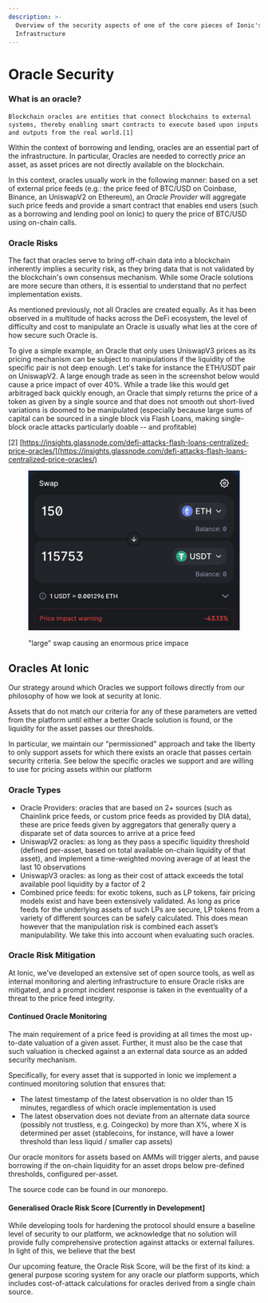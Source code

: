 ```yaml
---
description: >-
  Overview of the security aspects of one of the core pieces of Ionic's
  Infrastructure
---
```


# Oracle Security

### What is an oracle?

```
Blockchain oracles are entities that connect blockchains to external systems, thereby enabling smart contracts to execute based upon inputs and outputs from the real world.[1]
```

Within the context of borrowing and lending, oracles are an essential part of the infrastructure. In particular, Oracles are needed to correctly _price_ an asset, as asset prices are not directly available on the blockchain.

In this context, oracles usually work in the following manner: based on a set of external price feeds (e.g.: the price feed of BTC/USD on Coinbase, Binance, an UniswapV2 on Ethereum), an _Oracle Provider_ will aggregate such price feeds and provide a smart contract that enables end users (such as a borrowing and lending pool on Ionic) to query the price of BTC/USD using on-chain calls.

### Oracle Risks

The fact that oracles serve to bring off-chain data into a blockchain inherently implies a security risk, as they bring data that is not validated by the blockchain's own consensus mechanism. While some Oracle solutions are more secure than others, it is essential to understand that no perfect implementation exists.

As mentioned previously, not all Oracles are created equally. As it has been observed in a multitude of hacks across the DeFi ecosystem, the level of difficulty and cost to manipulate an Oracle is usually what lies at the core of how secure such Oracle is.

To give a simple example, an Oracle that only uses UniswapV3 prices as its pricing mechanism can be subject to manipulations if the liquidity of the specific pair is not deep enough. Let's take for instance the ETH/USDT pair on UniswapV2. A large enough trade as seen in the screenshot below would cause a price impact of over 40%. While a trade like this would get arbitraged back quickly enough, an Oracle that simply returns the price of a token as given by a single source and that does not smooth out short-lived variations is doomed to be manipulated (especially because large sums of capital can be sourced in a single block via Flash Loans, making single-block oracle attacks particularly doable -- and profitable)

\[2] [https://insights.glassnode.com/defi-attacks-flash-loans-centralized-price-oracles/](https://insights.glassnode.com/defi-attacks-flash-loans-centralized-price-oracles/)

<figure><img src="../../.gitbook/assets/Screenshot_2022-10-06_at_11.54.08.png" alt=""><figcaption><p>"large" swap causing an enormous price impace</p></figcaption></figure>

## Oracles At Ionic

Our strategy around which Oracles we support follows directly from our philosophy of how we look at security at Ionic.

Assets that do not match our criteria for any of these parameters are vetted from the platform until either a better Oracle solution is found, or the liquidity for the asset passes our thresholds.

In particular, we maintain our "permissioned" approach and take the liberty to only support assets for which there exists an oracle that passes certain security criteria. See below the specific oracles we support and are willing to use for pricing assets within our platform

### Oracle Types

* Oracle Providers: oracles that are based on 2+ sources (such as Chainlink price feeds, or custom price feeds as provided by DIA data), these are price feeds given by aggregators that generally query a disparate set of data sources to arrive at a price feed
* UniswapV2 oracles: as long as they pass a specific liquidity threshold (defined per-asset, based on total available on-chain liquidity of that asset), and implement a time-weighted moving average of at least the last 10 observations
* UniswapV3 oracles: as long as their cost of attack exceeds the total available pool liquidity by a factor of 2
* Combined price feeds: for exotic tokens, such as LP tokens, fair pricing models exist and have been extensively validated. As long as price feeds for the underlying assets of such LPs are secure, LP tokens from a variety of different sources can be safely calculated. This does mean however that the manipulation risk is combined each asset’s manipulability. We take this into account when evaluating such oracles.

### Oracle Risk Mitigation

At Ionic, we've developed an extensive set of open source tools, as well as internal monitoring and alerting infrastructure to ensure Oracle risks are mitigated, and a prompt incident response is taken in the eventuality of a threat to the price feed integrity.

#### Continued Oracle Monitoring

The main requirement of a price feed is providing at all times the most up-to-date valuation of a given asset. Further, it must also be the case that such valuation is checked against a an external data source as an added security mechanism.

Specifically, for every asset that is supported in Ionic we implement a continued monitoring solution that ensures that:

* The latest timestamp of the latest observation is no older than 15 minutes, regardless of which oracle implementation is used
* The latest observation does not deviate from an alternate data source (possibly not trustless, e.g. Coingecko) by more than X%, where X is determined per asset (stablecoins, for instance, will have a lower threshold than less liquid / smaller cap assets)

Our oracle monitors for assets based on AMMs will trigger alerts, and pause borrowing if the on-chain liquidity for an asset drops below pre-defined thresholds, configured per-asset.

The source code can be found in our monorepo.

#### Generalised Oracle Risk Score \[Currently in Development]

While developing tools for hardening the protocol should ensure a baseline level of security to our platform, we acknowledge that no solution will provide fully comprehensive protection against attacks or external failures. In light of this, we believe that the best

Our upcoming feature, the Oracle Risk Score, will be the first of its kind: a general purpose scoring system for any oracle our platform supports, which includes cost-of-attack calculations for oracles derived from a single chain source.
